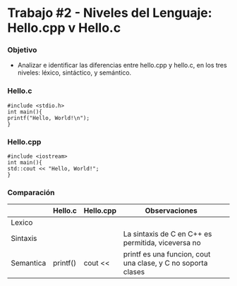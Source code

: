 # Trabajo #2 - Niveles del Lenguaje: Hello.cpp v Hello.c
### Objetivo
* Analizar e identificar las diferencias entre hello.cpp y hello.c, en los tres niveles: léxico, sintáctico, y semántico.

### Hello.c

`#include <stdio.h>`<br/>
`int main(){`<br/>
`printf("Hello, World!\n");`<br/>
`}`<br/>
  
### Hello.cpp

`#include <iostream>`<br/>
`int main(){`<br/>
 `std::cout << "Hello, World!";`<br/>
`}`<br/>

### Comparación


|           | Hello.c  | Hello.cpp | Observaciones                                                |   |
|-----------|----------|-----------|--------------------------------------------------------------|---|
|  Lexico   |          |           |                                                              |   |
| Sintaxis  |          |           | La sintaxis de C en C++ es permitida, viceversa no           |   |
| Semantica | printf() | cout <<   | printf es una funcion, cout una clase, y C no soporta clases |   |

